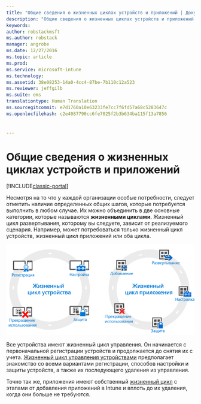```yaml
---
title: "Общие сведения о жизненных циклах устройств и приложений | Документы Майкрософт"
description: "Общие сведения о жизненных циклах устройств и приложений в Intune."
keywords: 
author: robstackmsft
ms.author: robstack
manager: angrobe
ms.date: 12/27/2016
ms.topic: article
ms.prod: 
ms.service: microsoft-intune
ms.technology: 
ms.assetid: 38e08253-14a0-4cc4-87be-7b110c12a523
ms.reviewer: jeffgilb
ms.suite: ems
translationtype: Human Translation
ms.sourcegitcommit: e7d1760a10e63233fe7cc7f6fd57a68c5283647c
ms.openlocfilehash: c2e4087790cc6fe7025f2b3b634ba115f13a7856


---
```


# <a name="overview-of-device-and-app-lifecycles"></a>Общие сведения о жизненных циклах устройств и приложений

[!INCLUDE[classic-portal](../includes/classic-portal.md)]

Несмотря на то что у каждой организации особые потребности, следует отметить наличие определенных общих шагов, которые потребуется выполнить в любом случае. Их можно объединить в две основные категории, которые называются **жизненными циклами**. Жизненный цикл развертывания, которому вы следуете, зависит от реализуемого сценария. Например, может потребоваться только жизненный цикл устройств, жизненный цикл приложений или оба цикла.

![Жизненный цикл MDM и приложения](./media/device-app-lifecycle.png "жизненные циклы мобильных устройств и приложений")

Все устройства имеют жизненный цикл управления. Он начинается с первоначальной регистрации устройств и продолжается до снятия их с учета. [Жизненный цикл управления устройствами](overview-of-device-lifecycle-in-microsoft-intune.md) предполагает знакомство со всеми вариантами регистрации, способов настройки и защиты устройств, а также их последующего удаления из управления.

Точно так же, приложения имеют собственный [жизненный цикл](overview-of-app-lifecycle-in-microsoft-intune.md) с этапами от добавления приложений в Intune и вплоть до их удаления, когда они больше не требуются.



<!--HONumber=Dec16_HO5-->


